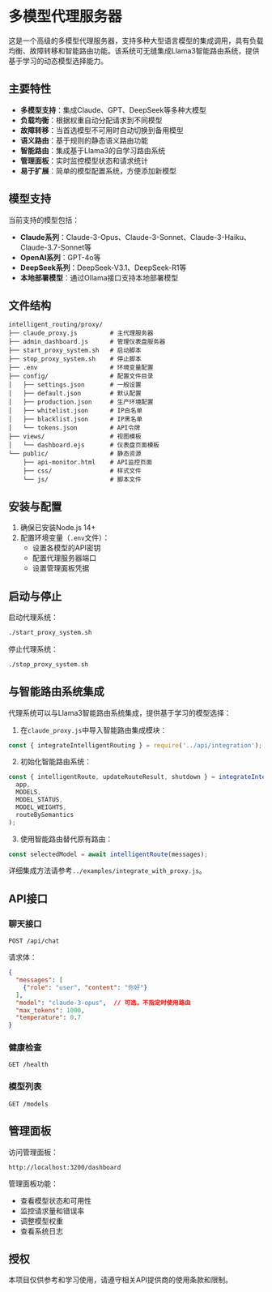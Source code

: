 # 多模型代理服务器

这是一个高级的多模型代理服务器，支持多种大型语言模型的集成调用，具有负载均衡、故障转移和智能路由功能。该系统可无缝集成Llama3智能路由系统，提供基于学习的动态模型选择能力。

## 主要特性

- **多模型支持**：集成Claude、GPT、DeepSeek等多种大模型
- **负载均衡**：根据权重自动分配请求到不同模型
- **故障转移**：当首选模型不可用时自动切换到备用模型
- **语义路由**：基于规则的静态语义路由功能
- **智能路由**：集成基于Llama3的自学习路由系统
- **管理面板**：实时监控模型状态和请求统计
- **易于扩展**：简单的模型配置系统，方便添加新模型

## 模型支持

当前支持的模型包括：

- **Claude系列**：Claude-3-Opus、Claude-3-Sonnet、Claude-3-Haiku、Claude-3.7-Sonnet等
- **OpenAI系列**：GPT-4o等
- **DeepSeek系列**：DeepSeek-V3.1、DeepSeek-R1等
- **本地部署模型**：通过Ollama接口支持本地部署模型

## 文件结构

```
intelligent_routing/proxy/
├── claude_proxy.js         # 主代理服务器
├── admin_dashboard.js      # 管理仪表盘服务器
├── start_proxy_system.sh   # 启动脚本
├── stop_proxy_system.sh    # 停止脚本
├── .env                    # 环境变量配置
├── config/                 # 配置文件目录
│   ├── settings.json       # 一般设置
│   ├── default.json        # 默认配置
│   ├── production.json     # 生产环境配置
│   ├── whitelist.json      # IP白名单
│   ├── blacklist.json      # IP黑名单
│   └── tokens.json         # API令牌
├── views/                  # 视图模板
│   └── dashboard.ejs       # 仪表盘页面模板
└── public/                 # 静态资源
    ├── api-monitor.html    # API监控页面
    ├── css/                # 样式文件
    └── js/                 # 脚本文件
```

## 安装与配置

1. 确保已安装Node.js 14+
2. 配置环境变量（`.env`文件）：
   - 设置各模型的API密钥
   - 配置代理服务器端口
   - 设置管理面板凭据

## 启动与停止

启动代理系统：
```bash
./start_proxy_system.sh
```

停止代理系统：
```bash
./stop_proxy_system.sh
```

## 与智能路由系统集成

代理系统可以与Llama3智能路由系统集成，提供基于学习的模型选择：

1. 在`claude_proxy.js`中导入智能路由集成模块：
```javascript
const { integrateIntelligentRouting } = require('../api/integration');
```

2. 初始化智能路由系统：
```javascript
const { intelligentRoute, updateRouteResult, shutdown } = integrateIntelligentRouting(
  app,
  MODELS,
  MODEL_STATUS,
  MODEL_WEIGHTS,
  routeBySemantics
);
```

3. 使用智能路由替代原有路由：
```javascript
const selectedModel = await intelligentRoute(messages);
```

详细集成方法请参考`../examples/integrate_with_proxy.js`。

## API接口

### 聊天接口
```
POST /api/chat
```

请求体：
```json
{
  "messages": [
    {"role": "user", "content": "你好"}
  ],
  "model": "claude-3-opus",  // 可选，不指定时使用路由
  "max_tokens": 1000,
  "temperature": 0.7
}
```

### 健康检查
```
GET /health
```

### 模型列表
```
GET /models
```

## 管理面板

访问管理面板：
```
http://localhost:3200/dashboard
```

管理面板功能：
- 查看模型状态和可用性
- 监控请求量和错误率
- 调整模型权重
- 查看系统日志

## 授权

本项目仅供参考和学习使用，请遵守相关API提供商的使用条款和限制。 